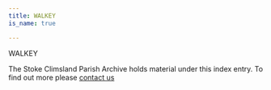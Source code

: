 ```yaml
---
title: WALKEY
is_name: true

---
```


WALKEY


The Stoke Climsland Parish Archive holds material under this index entry. To find out more please [contact us](/contact/)
